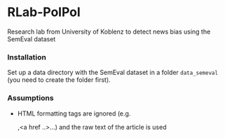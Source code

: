 # RLab-PolPol
Research lab from University of Koblenz to detect news bias using the SemEval dataset

### Installation
Set up a data directory with the SemEval dataset in a folder `data_semeval` (you need to create the folder first).

### Assumptions
- HTML formatting tags are ignored (e.g.<p> ,<a href ..>...</a>) and the raw text of the article is used
